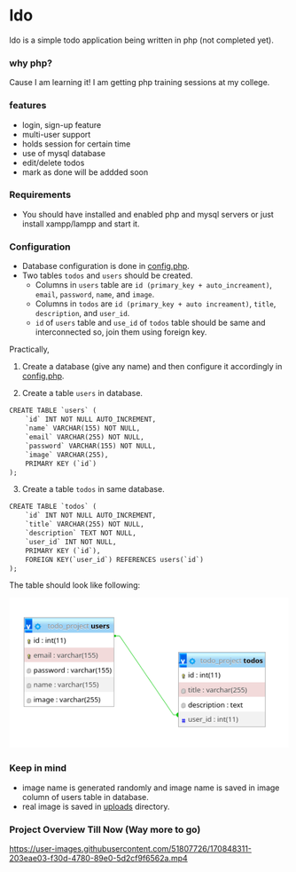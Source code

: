 # ldo
ldo is a simple todo application being written in php (not completed yet).

### why php?
Cause I am learning it! I am getting php training sessions at my college.

### features
- login, sign-up feature
- multi-user support
- holds session for certain time
- use of mysql database
- edit/delete todos
- mark as done will be addded soon

### Requirements
- You should have installed and enabled php and mysql servers or just install xampp/lampp and start it.

### Configuration
- Database configuration is done in [config.php](https://www.github.com/whoisYoges/ldo/blob/master/assets/pages/config.php).
- Two tables `todos` and `users` should be created.
    - Columns in `users` table are `id (primary_key + auto_increament)`, `email`, `password`, `name`, and `image`.
    - Columns in `todos` are `id (primary_key + auto increament)`, `title`, `description`, and `user_id`.
    - `id` of `users` table and  `use_id` of `todos` table should be same and interconnected so, join them using foreign key. 

Practically,
1. Create a database (give any name) and then configure it accordingly in [config.php](https://www.github.com/whoisYoges/ldo/blob/master/assets/pages/config.php).

2. Create a table `users` in database.
```
CREATE TABLE `users` (
    `id` INT NOT NULL AUTO_INCREMENT,
    `name` VARCHAR(155) NOT NULL,
    `email` VARCHAR(255) NOT NULL,
    `password` VARCHAR(155) NOT NULL,
    `image` VARCHAR(255),
    PRIMARY KEY (`id`)
);
```
3. Create a table `todos` in same database.

```
CREATE TABLE `todos` (
    `id` INT NOT NULL AUTO_INCREMENT,
    `title` VARCHAR(255) NOT NULL,
    `description` TEXT NOT NULL,
    `user_id` INT NOT NULL,
    PRIMARY KEY (`id`),
    FOREIGN KEY(`user_id`) REFERENCES users(`id`)
);
```

The table should look like following:

[![Database_Structure_Defined](.helper/database_structure.png)](.helper/preview.mp4)

### Keep in mind
- image name is generated randomly and image name is saved in image column of users table in database.
- real image is saved in [uploads](https://github.com/whoisYoges/ldo/tree/master/uploads/) directory.

### Project Overview Till Now (Way more to go)

https://user-images.githubusercontent.com/51807726/170848311-203eae03-f30d-4780-89e0-5d2cf9f6562a.mp4
